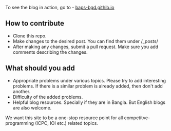 To see the blog in action, go to - [baps-bgd.githib.io](https://baps-bgd.github.io)

## How to contribute
- Clone this repo. 
- Make changes to the desired post. You can find them under /_posts/
- After making any changes, submit a pull request. Make sure you add comments describing the changes.

## What should you add
- Appropriate problems under various topics. Please try to add interesting problems. If there is a similar problem is already added, then don't add another.
- Difficulty of the added problems.
- Helpful blog resources. Specially if they are in Bangla. But English blogs are also welcome.

We want this site to be a one-stop resource point for all competitve-programming (ICPC, IOI etc.) related topics.
